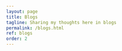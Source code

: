 ```yaml
---
layout: page
title: Blogs
tagline: Sharing my thoughts here in blogs
permalink: /blogs.html
ref: blogs
order: 2
---
```


